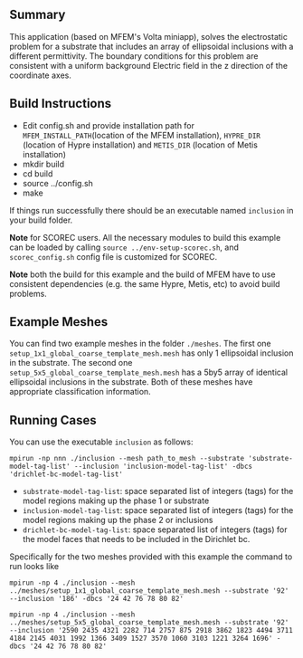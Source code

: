## Summary

This application (based on MFEM's Volta miniapp), solves the electrostatic problem for a substrate that includes an array of ellipsoidal inclusions with a different permittivity. The boundary conditions for this problem are consistent with a uniform background Electric field in the z direction of the coordinate axes.

## Build Instructions

* Edit config.sh and provide installation path for `MFEM_INSTALL_PATH`(location of the MFEM installation), `HYPRE_DIR` (location of Hypre installation) and `METIS_DIR` (location of Metis installation)
* mkdir build
* cd build
* source ../config.sh
* make

If things run successfully there should be an executable named `inclusion` in your build folder.

**Note** for SCOREC users. All the necessary modules to build this example can be loaded by calling `source ../env-setup-scorec.sh`, and `scorec_config.sh` config file is customized for SCOREC.

**Note** both the build for this example and the build of MFEM have to use consistent dependencies (e.g. the same Hypre, Metis, etc) to avoid build problems.

## Example Meshes

You can find two example meshes in the folder `./meshes`. The first one `setup_1x1_global_coarse_template_mesh.mesh` has only 1 ellipsoidal inclusion in the substrate. The second one `setup_5x5_global_coarse_template_mesh.mesh` has a 5by5 array of identical ellipsoidal inclusions in the substrate. Both of these meshes have appropriate classification information.

## Running Cases

You can use the executable `inclusion` as follows:

```
mpirun -np nnn ./inclusion --mesh path_to_mesh --substrate 'substrate-model-tag-list' --inclusion 'inclusion-model-tag-list' -dbcs 'drichlet-bc-model-tag-list'
```

* `substrate-model-tag-list`: space separated list of integers (tags) for the model regions making up the phase 1 or substrate
* `inclusion-model-tag-list`: space separated list of integers (tags) for the model regions making up the phase 2 or inclusions
* `drichlet-bc-model-tag-list`: space separated list of integers (tags) for the model faces that needs to be included in the Dirichlet bc.


Specifically for the two meshes provided with this example the command to run looks like

```
mpirun -np 4 ./inclusion --mesh ../meshes/setup_1x1_global_coarse_template_mesh.mesh --substrate '92' --inclusion '186' -dbcs '24 42 76 78 80 82'
```

```
mpirun -np 4 ./inclusion --mesh ../meshes/setup_5x5_global_coarse_template_mesh.mesh --substrate '92' --inclusion '2590 2435 4321 2282 714 2757 875 2918 3862 1823 4494 3711 4184 2145 4031 1992 1366 3409 1527 3570 1060 3103 1221 3264 1696' -dbcs '24 42 76 78 80 82'
```

